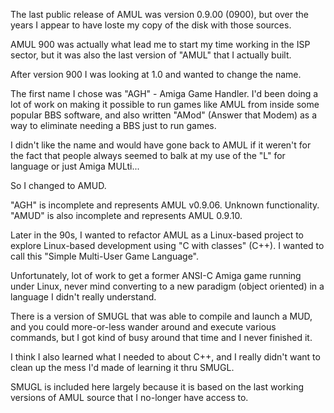 The last public release of AMUL was version 0.9.00 (0900), but over the years
I appear to have loste my copy of the disk with those sources.

AMUL 900 was actually what lead me to start my time working in the ISP sector,
but it was also the last version of "AMUL" that I actually built.

After version 900 I was looking at 1.0 and wanted to change the name.

The first name I chose was "AGH" - Amiga Game Handler. I'd been doing a lot of
work on making it possible to run games like AMUL from inside some popular
BBS software, and also written "AMod" (Answer that Modem) as a way to eliminate
needing a BBS just to run games.

I didn't like the name and would have gone back to AMUL if it weren't for the
fact that people always seemed to balk at my use of the "L" for language or
just Amiga MULti...

So I changed to AMUD.

"AGH" is incomplete and represents AMUL v0.9.06. Unknown functionality.
"AMUD" is also incomplete and represents AMUL 0.9.10.

Later in the 90s, I wanted to refactor AMUL as a Linux-based project to
explore Linux-based development using "C with classes" (C++). I wanted to
call this "Simple Multi-User Game Language".

Unfortunately, lot of work to get a former ANSI-C Amiga game running under
Linux, never mind converting to a new paradigm (object oriented) in a language
I didn't really understand.

There is a version of SMUGL that was able to compile and launch a MUD, and
you could more-or-less wander around and execute various commands, but I got
kind of busy around that time and I never finished it.

I think I also learned what I needed to about C++, and I really didn't want
to clean up the mess I'd made of learning it thru SMUGL.

SMUGL is included here largely because it is based on the last working
versions of AMUL source that I no-longer have access to.

